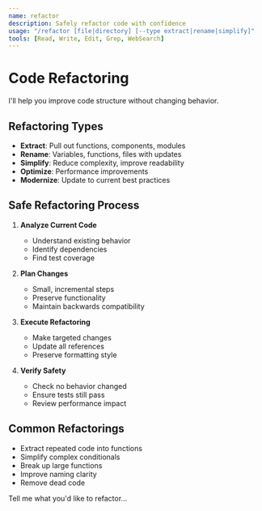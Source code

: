 ```yaml
---
name: refactor
description: Safely refactor code with confidence
usage: "/refactor [file|directory] [--type extract|rename|simplify]"
tools: [Read, Write, Edit, Grep, WebSearch]
---
```


# Code Refactoring

I'll help you improve code structure without changing behavior.

## Refactoring Types

- **Extract**: Pull out functions, components, modules
- **Rename**: Variables, functions, files with updates
- **Simplify**: Reduce complexity, improve readability
- **Optimize**: Performance improvements
- **Modernize**: Update to current best practices

## Safe Refactoring Process

1. **Analyze Current Code**
   - Understand existing behavior
   - Identify dependencies
   - Find test coverage

2. **Plan Changes**
   - Small, incremental steps
   - Preserve functionality
   - Maintain backwards compatibility

3. **Execute Refactoring**
   - Make targeted changes
   - Update all references
   - Preserve formatting style

4. **Verify Safety**
   - Check no behavior changed
   - Ensure tests still pass
   - Review performance impact

## Common Refactorings

- Extract repeated code into functions
- Simplify complex conditionals
- Break up large functions
- Improve naming clarity
- Remove dead code

Tell me what you'd like to refactor...